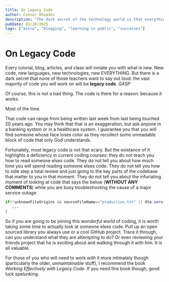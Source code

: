 ```yaml
---
title: On Legacy Code
author: Connor Rhoades
description: "The dark secret of the technology world is that everything relies on Legacy Code."
pubDate: 01/20/2025
tags: ["astro", "blogging", "learning in public", "successes"]
---
```


# On Legacy Code

Every tutorial, blog, articles, and class will inniate you with what is new. New code, new languages, new technologies, new EVERYTHING. But there is a dark secret that none of those teachers want to say out loud: the vast majority of code you will work on will be **legacy code**. *GASP*

Of course, this is not a bad thing. The code is there for a reason: because it works. 

Most of the time. 

That code can range from being written last week from last being touched 20 years ago. You may think that that is an exaggeration, but ask anyone in a banking system or in a healthcare system. I guarantee you that you will find someone whose face loses color as they recollect some unreadable block of code that only God understands. 

Fortunately, most legacy code is not that scary. But the existance of it highlights a deficiency in current coding courses: they do not teach you how to read someone elses code. They do not tell you about how much time you will spend reading someone elses code. They do not tell you how to side step a total review and just going to the key parts of the codebase that matter to you in that moment. They do not tell you about the infuriating moment of looking at code that says the below (**WITHOUT ANY COMMENTS**) while you are busy troubleshooting the cause of a major service outage

```java 
if(!unknownFileOrigins && sourceFileName=="production.txt" || dta.service==True && k.computate>0) {
   ...
}
```

So if you are going to be joining this *wonderful* world of coding, it is worth taking some time to actually look at someone elses code. Pull up an open sourced library you always use or a cool GitHub project. Trace it through, can you understand what they are attempting to do? Or even reviewing your friends project that he is exciting about and walking through it with him. It is all valuable. 

For those of you who will need to work with it more intimately though (particularly the older, unmaintainable stuff), I recommend the book  *Working Effectively with Legacy Code*. If you need this book though, good luck spelunking. 

